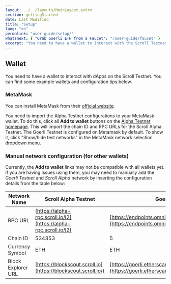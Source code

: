 ```yaml
---
layout: ../../layouts/MainLayout.astro
section: gettingStarted
date: Last Modified
title: "Setup"
lang: "en"
permalink: "user-guide/setup/"
whatsnext: { "Grab Goerli ETH from a Faucet": "/user-guide/faucet" }
excerpt: "You need to have a wallet to interact with the Scroll Testnet. You can find some example wallets and configuration tips here."
---
```


## Wallet

You need to have a wallet to interact with dApps on the Scroll Testnet. You can find some example wallets and configuration tips below.

### MetaMask

You can install MetaMask from their [official website](https://metamask.io/download/).

You need to import the Alpha Testnet configurations to your MetaMask wallet. To do this, click all **Add to wallet** buttons on the [Alpha Testnet homepage](https://scroll.io/alpha). This will import the chain ID and RPC URLs for the Scroll Alpha Testnet. The Goerli Testnet is configured on Metamask by default. To show it, click "Show/hide test networks" in the MetaMask network selection dropdown menu.

### Manual network configuration (for other wallets)

Currently, the **Add to wallet** links may not be compatible with all wallets yet. If you are having issues using them, you may need to manually add the _Goerli Testnet_ and _Scroll Alpha_ network by inserting the configuration details from the table below:

| Network Name       | Scroll Alpha Testnet                                             | Goerli Testnet                                                                                             |
| ------------------ | ---------------------------------------------------------------- | ---------------------------------------------------------------------------------------------------------- |
| RPC URL            | [https://alpha-rpc.scroll.io/l2](https://alpha-rpc.scroll.io/l2) | [https://endpoints.omniatech.io/v1/eth/goerli/public](https://endpoints.omniatech.io/v1/eth/goerli/public) |
| Chain ID           | 534353                                                           | 5                                                                                                          |
| Currency Symbol    | ETH                                                              | ETH                                                                                                        |
| Block Explorer URL | [https://blockscout.scroll.io](https://blockscout.scroll.io/)    | [https://goerli.etherscan.io](https://goerli.etherscan.io)                                                 |
